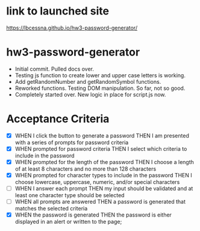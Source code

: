 # link to launched site
https://lbcessna.github.io/hw3-password-generator/


# hw3-password-generator

- Initial commit. Pulled docs over.
- Testing js function to create lower and upper case letters is working.
- Add getRandomNumber and getRandomSymbol functions.
- Reworked functions. Testing DOM manipulation. So far, not so good.
- Completely started over. New logic in place for script.js now.

# Acceptance Criteria


- [X] WHEN I click the button to generate a password THEN I am presented with a series of prompts for password criteria
- [X] WHEN prompted for password criteria THEN I select which criteria to include in the password
- [X] WHEN prompted for the length of the password THEN I choose a length of at least 8 characters and no more than 128 characters
- [X] WHEN prompted for character types to include in the password THEN I choose lowercase, uppercase, numeric, and/or special characters
- [ ] WHEN I answer each prompt THEN my input should be validated and at least one character type should be selected
- [ ] WHEN all prompts are answered THEN a password is generated that matches the selected criteria
- [X] WHEN the password is generated THEN the password is either displayed in an alert or written to the page;